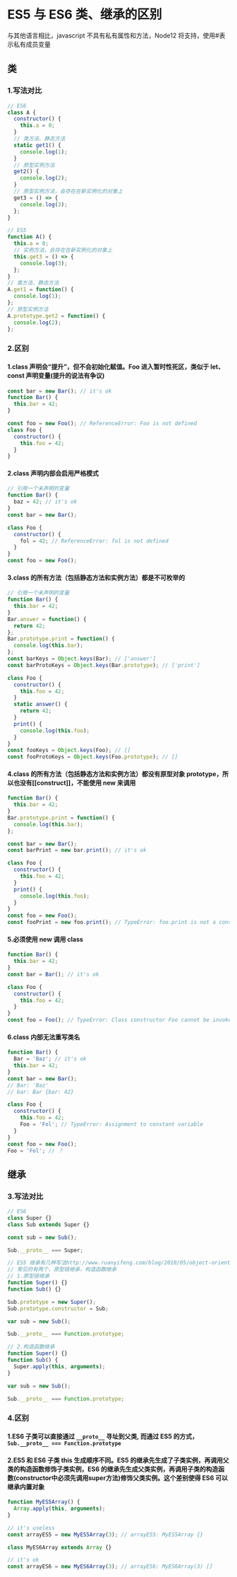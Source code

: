 # ES5 与 ES6 类、继承的区别

与其他语言相比，javascript 不具有私有属性和方法，Node12 将支持，使用#表示私有成员变量

## 类

### 1.写法对比

```javascript
// ES6
class A {
  constructor() {
    this.a = 0;
  }
  // 类方法、静态方法
  static get1() {
    console.log(1);
  }
  // 原型实例方法
  get2() {
    console.log(2);
  }
  // 原型实例方法，会存在在新实例化的对象上
  get3 = () => {
    console.log(3);
  };
}

// ES5
function A() {
  this.a = 0;
  // 实例方法，会存在在新实例化的对象上
  this.get3 = () => {
    console.log(3);
  };
}
// 类方法、静态方法
A.get1 = function() {
  console.log(1);
};
// 原型实例方法
A.prototype.get2 = function() {
  console.log(2);
};
```

### 2.区别

#### 1.class 声明会“提升”，但不会初始化赋值。Foo 进入暂时性死区，类似于 let、const 声明变量(提升的说法有争议)

```javascript
const bar = new Bar(); // it's ok
function Bar() {
  this.bar = 42;
}

const foo = new Foo(); // ReferenceError: Foo is not defined
class Foo {
  constructor() {
    this.foo = 42;
  }
}
```

#### 2.class 声明内部会启用严格模式

```javascript
// 引用一个未声明的变量
function Bar() {
  baz = 42; // it's ok
}
const bar = new Bar();

class Foo {
  constructor() {
    fol = 42; // ReferenceError: fol is not defined
  }
}
const foo = new Foo();
```

#### 3.class 的所有方法（包括静态方法和实例方法）都是不可枚举的

```javascript
// 引用一个未声明的变量
function Bar() {
  this.bar = 42;
}
Bar.answer = function() {
  return 42;
};
Bar.prototype.print = function() {
  console.log(this.bar);
};
const barKeys = Object.keys(Bar); // ['answer']
const barProtoKeys = Object.keys(Bar.prototype); // ['print']

class Foo {
  constructor() {
    this.foo = 42;
  }
  static answer() {
    return 42;
  }
  print() {
    console.log(this.foo);
  }
}
const fooKeys = Object.keys(Foo); // []
const fooProtoKeys = Object.keys(Foo.prototype); // []
```

#### 4.class 的所有方法（包括静态方法和实例方法）都没有原型对象 prototype，所以也没有[[construct]]，不能使用 new 来调用

```javascript
function Bar() {
  this.bar = 42;
}
Bar.prototype.print = function() {
  console.log(this.bar);
};

const bar = new Bar();
const barPrint = new bar.print(); // it's ok

class Foo {
  constructor() {
    this.foo = 42;
  }
  print() {
    console.log(this.foo);
  }
}
const foo = new Foo();
const fooPrint = new foo.print(); // TypeError: foo.print is not a constructor
```

#### 5.必须使用 new 调用 class

```javascript
function Bar() {
  this.bar = 42;
}
const bar = Bar(); // it's ok

class Foo {
  constructor() {
    this.foo = 42;
  }
}
const foo = Foo(); // TypeError: Class constructor Foo cannot be invoked without 'new'
```

#### 6.class 内部无法重写类名

```javascript
function Bar() {
  Bar = 'Baz'; // it's ok
  this.bar = 42;
}
const bar = new Bar();
// Bar: 'Baz'
// bar: Bar {bar: 42}

class Foo {
  constructor() {
    this.foo = 42;
    Foo = 'Fol'; // TypeError: Assignment to constant variable
  }
}
const foo = new Foo();
Foo = 'Fol'; // ？
```

## 继承

### 3.写法对比

```javascript
// ES6
class Super {}
class Sub extends Super {}

const sub = new Sub();

Sub.__proto__ === Super;

// ES5 继承有几种写法http://www.ruanyifeng.com/blog/2010/05/object-oriented_javascript_inheritance.html
// 常见的有两个，原型链继承、构造函数继承
// 1.原型链继承
function Super() {}
function Sub() {}

Sub.prototype = new Super();
Sub.prototype.constructor = Sub;

var sub = new Sub();

Sub.__proto__ === Function.prototype;

// 2.构造函数继承
function Super() {}
function Sub() {
  Super.apply(this, arguments);
}

var sub = new Sub();

Sub.__proto__ === Function.prototype;
```

### 4.区别

#### 1.ES6 子类可以直接通过 `__proto__` 寻址到父类, 而通过 ES5 的方式，`Sub.__proto__ === Function.prototype`

#### 2.ES5 和 ES6 子类 this 生成顺序不同。ES5 的继承先生成了子类实例，再调用父类的构造函数修饰子类实例，ES6 的继承先生成父类实例，再调用子类的构造函数(constructor中必须先调用super方法)修饰父类实例。这个差别使得 ES6 可以继承内置对象

```javascript
function MyES5Array() {
  Array.apply(this, arguments);
}

// it's useless
const arrayES5 = new MyES5Array(3); // arrayES5: MyES5Array {}

class MyES6Array extends Array {}

// it's ok
const arrayES6 = new MyES6Array(3); // arrayES6: MyES6Array(3) []
```
